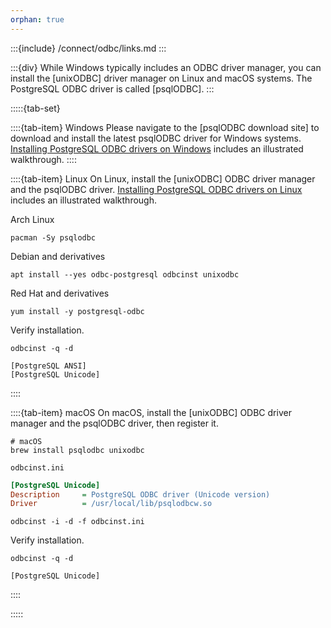 ```yaml
---
orphan: true
---
```


:::{include} /connect/odbc/links.md
:::

:::{div}
While Windows typically includes an ODBC driver manager, you can
install the [unixODBC] driver manager on Linux and macOS systems.
The PostgreSQL ODBC driver is called [psqlODBC].
:::

:::::{tab-set}

::::{tab-item} Windows
Please navigate to the [psqlODBC download site] to download and install
the latest psqlODBC driver for Windows systems.
[Installing PostgreSQL ODBC drivers on Windows] includes an illustrated walkthrough.
::::

::::{tab-item} Linux
On Linux, install the [unixODBC] ODBC driver manager
and the psqlODBC driver.
[Installing PostgreSQL ODBC drivers on Linux] includes an illustrated walkthrough.

Arch Linux
```shell
pacman -Sy psqlodbc
```
Debian and derivatives
```shell
apt install --yes odbc-postgresql odbcinst unixodbc
```
Red Hat and derivatives
```shell
yum install -y postgresql-odbc
```

Verify installation.
```shell
odbcinst -q -d
```
```text
[PostgreSQL ANSI]
[PostgreSQL Unicode]
```
::::

::::{tab-item} macOS
On macOS, install the [unixODBC] ODBC driver manager
and the psqlODBC driver, then register it.

```shell
# macOS
brew install psqlodbc unixodbc
```
`odbcinst.ini`
```ini
[PostgreSQL Unicode]
Description     = PostgreSQL ODBC driver (Unicode version)
Driver          = /usr/local/lib/psqlodbcw.so
```
```shell
odbcinst -i -d -f odbcinst.ini
```
Verify installation.
```shell
odbcinst -q -d
```
```text
[PostgreSQL Unicode]
```
::::

:::::


[Installing PostgreSQL ODBC drivers on Linux]: https://www.dbi-services.com/blog/installing-the-odbc-drivers-for-postgresql/
[Installing PostgreSQL ODBC drivers on Windows]: https://help.campbellsci.com/PC400%20Manual/viewpro/installing_postgresql_odbc_drivers.htm
